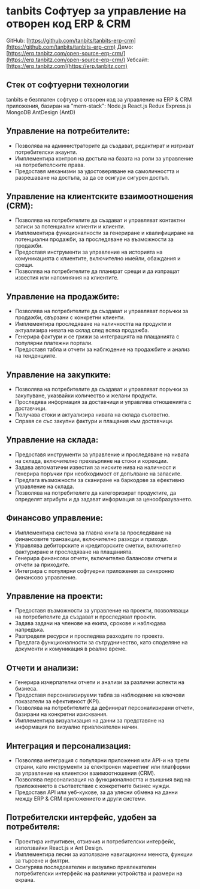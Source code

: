 # tanbits Софтуер за управление на отворен код ERP & CRM

GitHub: [https://github.com/tanbits/tanbits-erp-crm](https://github.com/tanbits/tanbits-erp-crm)
Демо: [https://erp.tanbitz.com/open-source-erp-crm/](https://erp.tanbitz.com/open-source-erp-crm/)
Уебсайт: [https://erp.tanbitz.com](https://erp.tanbitz.com)

## Стек от софтуерни технологии

tanbits е безплатен софтуер с отворен код за управление на ERP & CRM приложения, базиран на "mern-stack": Node.js React.js Redux Express.js MongoDB AntDesign (AntD)

## Управление на потребителите:

- Позволява на администраторите да създават, редактират и изтриват потребителски акаунти.
- Имплементира контрол на достъпа на базата на роли за управление на потребителските права.
- Предоставя механизми за удостоверяване на самоличността и разрешаване на достъпа, за да се осигури сигурен достъп.

## Управление на клиентските взаимоотношения (CRM):

- Позволява на потребителите да създават и управляват контактни записи за потенциални клиенти и клиенти.
- Имплементира функционалности за генериране и квалифициране на потенциални продажби, за проследяване на възможности за продажби.
- Предоставя инструменти за управление на историята на комуникацията с клиентите, включително имейли, обаждания и срещи.
- Позволява на потребителите да планират срещи и да изпращат известия или напомняния на клиентите.

## Управление на продажбите:

- Позволява на потребителите да създават и управляват поръчки за продажби, свързани с конкретни клиенти.
- Имплементира проследяване на наличността на продукти и актуализира нивата на склад след всяка продажба.
- Генерира фактури и се грижи за интеграцията на плащанията с популярни платежни портали.
- Предоставя табла и отчети за наблюдение на продажбите и анализ на тенденциите.

## Управление на закупките:

- Позволява на потребителите да създават и управляват поръчки за закупуване, указвайки количество и желани продукти.
- Проследява информация за доставчици и управлява отношенията с доставчици.
- Получава стоки и актуализира нивата на склада съответно.
- Справя се със закупни фактури и плащания към доставчици.

## Управление на склада:

- Предоставя инструменти за управление и проследяване на нивата на склада, включително прехвърляне на стоки и корекции.
- Задава автоматични известия за ниските нива на наличност и генерира поръчки при необходимост от допълване на запасите.
- Предлага възможности за сканиране на баркодове за ефективно управление на склада.
- Позволява на потребителите да категоризират продуктите, да определят атрибути и да задават информация за ценообразуването.

## Финансово управление:

- Имплементира система за главна книга за проследяване на финансовите транзакции, включително разходи и приходи.
- Управлява дебиторските и кредиторските сметки, включително фактуриране и проследяване на плащанията.
- Генерира финансови отчети, включително балансови отчети и отчети за приходите.
- Интегрира с популярни софтуерни приложения за синхронно финансово управление.

## Управление на проекти:

- Предоставя възможности за управление на проекти, позволяващи на потребителите да създават и проследяват проекти.
- Задава задачи на членове на екипа, срокове и наблюдава напредъка.
- Разпределя ресурси и проследява разходите по проекта.
- Предлага функционалности за сътрудничество, като споделяне на документи и комуникация в реално време.

## Отчети и анализи:

- Генерира изчерпателни отчети и анализи за различни аспекти на бизнеса.
- Предоставя персонализируеми табла за наблюдение на ключови показатели за ефективност (KPI).
- Позволява на потребителите да дефинират персонализирани отчети, базирани на конкретни изисквания.
- Имплементира визуализация на данни за представяне на информация по визуално привлекателен начин.

## Интеграция и персонализация:

- Позволява интеграция с популярни приложения или API-и на трети страни, като инструменти за електронен маркетинг или платформи за управление на клиентски взаимоотношения (CRM).
- Позволява персонализация на функционалността и външния вид на приложението в съответствие с конкретните бизнес нужди.
- Предоставя API или уеб-кукове, за да улесни обмена на данни между ERP & CRM приложението и други системи.

## Потребителски интерфейс, удобен за потребителя:

- Проектира интуитивен, отзивчив и потребителски интерфейс, използвайки React.js и Ant Design.
- Имплементира лесни за използване навигационни менюта, функции за търсене и филтри.
- Осигурява последователен и визуално привлекателен потребителски интерфейс на различни устройства и размери на екрана.